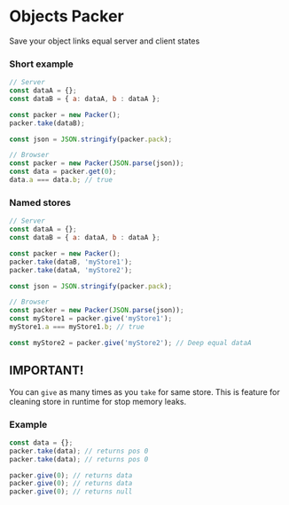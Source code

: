 Objects Packer
==============

Save your object links equal server and client states

### Short example

```js
// Server
const dataA = {};
const dataB = { a: dataA, b : dataA };

const packer = new Packer();
packer.take(dataB);

const json = JSON.stringify(packer.pack);
```

```js
// Browser
const packer = new Packer(JSON.parse(json));
const data = packer.get(0);
data.a === data.b; // true
```

### Named stores
```js
// Server
const dataA = {};
const dataB = { a: dataA, b : dataA };

const packer = new Packer();
packer.take(dataB, 'myStore1');
packer.take(dataA, 'myStore2');

const json = JSON.stringify(packer.pack);
```

```js
// Browser
const packer = new Packer(JSON.parse(json));
const myStore1 = packer.give('myStore1');
myStore1.a === myStore1.b; // true

const myStore2 = packer.give('myStore2'); // Deep equal dataA
```

## IMPORTANT!

You can `give` as many times as you `take` for same store.
This is feature for cleaning store in runtime for stop memory leaks.

### Example
```js
const data = {};
packer.take(data); // returns pos 0
packer.take(data); // returns pos 0

packer.give(0); // returns data
packer.give(0); // returns data
packer.give(0); // returns null
```
